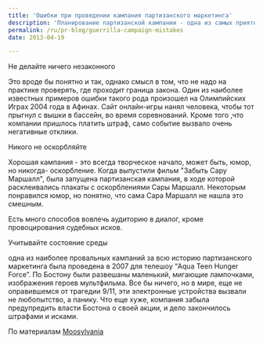 ```yaml
---
title: 'Ошибки при проведении кампания партизанского маркетинга'
description: 'Планирование партизанской кампании - одна из самых приятных и интересных задач, с которыми вы можете столкнуться, работая в PR - агентстве. Когда придумали выражение "Выйти за пределы", наверное,имели ввиду именно партизанский маркетинг. Однако в партизанском маркетинге продолжают работать те установки и ограничения, которые действуют просто в обществе, в человеческих отношениях - и их необходимо соблюдать.'
permalink: /ru/pr-blog/guerrilla-campaign-mistakes
date: 2013-04-19

---
```


Не делайте ничего незаконного

Это вроде бы понятно и так, однако смысл  в том, что не надо на практике проверять, где проходит граница закона. Один из наиболее известных примеров ошибки такого рода произошел на Олимпийских Играх 2004 года в Афинах. Сайт онлайн-игры нанял человека, чтобы тот прыгнул с вышки в бассейн, во время соревнований.  Кроме того ,что компании пришлось платить штраф, само событие вызвало очень негативные отклики.

Никого не оскорбляйте

Хорошая кампания - это всегда творческое начало, может быть, юмор, но никогда-  оскорбление. Когда выпустили фильм "Забыть Сару Маршалл", была запущена партизанская кампания, в ходе которой расклеивались плакаты с оскорблениями Сары Маршалл. Некоторым понравился юмор, но понятно, что сама Сара Маршалл не нашла это смешным.

Есть много способов вовлечь аудиторию в диалог, кроме провоцирования судебных исков.

Учитывайте состояние среды

одна из наиболее провальных кампаний за всю историю партизанского маркетинга была проведена в 2007 для телешоу  “Aqua Teen Hunger Force”.  По Бостону были развешаны маленький, мигающие лампочками, изображения героев мультфильма. Все бы ничего, но в мире, еще не оправившемся от трагедии 9/11, эти электронные устройства вызвали не любопытство, а панику.  Что еще хуже, компания забыла предупредить власти Бостона о своей акции, и дело закончилось штрафами и исками.

По материалам <a href="https://www.moosylvania.com/blog/guerrilla-marketing-what-not-to-do/">Moosylvania</a>

